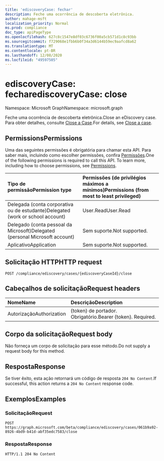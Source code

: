 ```yaml
---
title: 'ediscoveryCase: fechar'
description: Feche uma ocorrência de descoberta eletrônica.
author: mahage-msft
localization_priority: Normal
ms.prod: compliance
doc_type: apiPageType
ms.openlocfilehash: 627c8c1547e8df03c6736f00a5cb571d1c8c93bb
ms.sourcegitcommit: f729068e1fbb6b0f34a3d6144b59ec9aafcd8a62
ms.translationtype: MT
ms.contentlocale: pt-BR
ms.lasthandoff: 12/08/2020
ms.locfileid: "49597505"
---
```

# <a name="ediscoverycase-close"></a><span data-ttu-id="73350-103">ediscoveryCase: fechar</span><span class="sxs-lookup"><span data-stu-id="73350-103">ediscoveryCase: close</span></span>

<span data-ttu-id="73350-104">Namespace: Microsoft Graph</span><span class="sxs-lookup"><span data-stu-id="73350-104">Namespace: microsoft.graph</span></span>

<span data-ttu-id="73350-105">Feche uma ocorrência de descoberta eletrônica.</span><span class="sxs-lookup"><span data-stu-id="73350-105">Close an eDiscovery case.</span></span> <span data-ttu-id="73350-106">Para obter detalhes, consulte [Close a Case](/microsoft-365/compliance/close-or-delete-case#close-a-case).</span><span class="sxs-lookup"><span data-stu-id="73350-106">For details, see [Close a case](/microsoft-365/compliance/close-or-delete-case#close-a-case).</span></span>

## <a name="permissions"></a><span data-ttu-id="73350-107">Permissions</span><span class="sxs-lookup"><span data-stu-id="73350-107">Permissions</span></span>

<span data-ttu-id="73350-p102">Uma das seguintes permissões é obrigatória para chamar esta API. Para saber mais, incluindo como escolher permissões, confira [Permissões](/graph/permissions-reference).</span><span class="sxs-lookup"><span data-stu-id="73350-p102">One of the following permissions is required to call this API. To learn more, including how to choose permissions, see [Permissions](/graph/permissions-reference).</span></span>

|<span data-ttu-id="73350-110">Tipo de permissão</span><span class="sxs-lookup"><span data-stu-id="73350-110">Permission type</span></span>|<span data-ttu-id="73350-111">Permissões (de privilégios máximos a mínimos)</span><span class="sxs-lookup"><span data-stu-id="73350-111">Permissions (from most to least privileged)</span></span>|
|:---|:---|
|<span data-ttu-id="73350-112">Delegada (conta corporativa ou de estudante)</span><span class="sxs-lookup"><span data-stu-id="73350-112">Delegated (work or school account)</span></span>|<span data-ttu-id="73350-113">User.Read</span><span class="sxs-lookup"><span data-stu-id="73350-113">User.Read</span></span>|
|<span data-ttu-id="73350-114">Delegado (conta pessoal da Microsoft)</span><span class="sxs-lookup"><span data-stu-id="73350-114">Delegated (personal Microsoft account)</span></span>|<span data-ttu-id="73350-115">Sem suporte.</span><span class="sxs-lookup"><span data-stu-id="73350-115">Not supported.</span></span>|
|<span data-ttu-id="73350-116">Aplicativo</span><span class="sxs-lookup"><span data-stu-id="73350-116">Application</span></span>|<span data-ttu-id="73350-117">Sem suporte.</span><span class="sxs-lookup"><span data-stu-id="73350-117">Not supported.</span></span>|

## <a name="http-request"></a><span data-ttu-id="73350-118">Solicitação HTTP</span><span class="sxs-lookup"><span data-stu-id="73350-118">HTTP request</span></span>

<!-- {
  "blockType": "ignored"
}
-->

``` http
POST /compliance/ediscovery/cases/{ediscoveryCaseId}/close
```

## <a name="request-headers"></a><span data-ttu-id="73350-119">Cabeçalhos de solicitação</span><span class="sxs-lookup"><span data-stu-id="73350-119">Request headers</span></span>

|<span data-ttu-id="73350-120">Nome</span><span class="sxs-lookup"><span data-stu-id="73350-120">Name</span></span>|<span data-ttu-id="73350-121">Descrição</span><span class="sxs-lookup"><span data-stu-id="73350-121">Description</span></span>|
|:---|:---|
|<span data-ttu-id="73350-122">Autorização</span><span class="sxs-lookup"><span data-stu-id="73350-122">Authorization</span></span>|<span data-ttu-id="73350-p103">{token} de portador. Obrigatório.</span><span class="sxs-lookup"><span data-stu-id="73350-p103">Bearer {token}. Required.</span></span>|

## <a name="request-body"></a><span data-ttu-id="73350-125">Corpo da solicitação</span><span class="sxs-lookup"><span data-stu-id="73350-125">Request body</span></span>

<span data-ttu-id="73350-126">Não forneça um corpo de solicitação para esse método.</span><span class="sxs-lookup"><span data-stu-id="73350-126">Do not supply a request body for this method.</span></span>

## <a name="response"></a><span data-ttu-id="73350-127">Resposta</span><span class="sxs-lookup"><span data-stu-id="73350-127">Response</span></span>

<span data-ttu-id="73350-128">Se tiver êxito, esta ação retornará um código de resposta `204 No Content`.</span><span class="sxs-lookup"><span data-stu-id="73350-128">If successful, this action returns a `204 No Content` response code.</span></span>

## <a name="examples"></a><span data-ttu-id="73350-129">Exemplos</span><span class="sxs-lookup"><span data-stu-id="73350-129">Examples</span></span>

### <a name="request"></a><span data-ttu-id="73350-130">Solicitação</span><span class="sxs-lookup"><span data-stu-id="73350-130">Request</span></span>

<!-- {
  "blockType": "request",
  "name": "ediscoverycase_close"
}
-->

``` http
POST https://graph.microsoft.com/beta/compliance/ediscovery/cases/061b9a92-8926-4bd9-b41d-abf35edc7583/close
```

### <a name="response"></a><span data-ttu-id="73350-131">Resposta</span><span class="sxs-lookup"><span data-stu-id="73350-131">Response</span></span>

<!-- {
  "blockType": "response",
  "truncated": true
}
-->

``` http
HTTP/1.1 204 No Content
```
